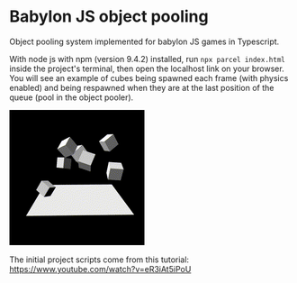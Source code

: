 # Babylon JS object pooling

Object pooling system implemented for babylon JS games in Typescript.

With node js with npm (version 9.4.2) installed, run ```npx parcel index.html``` inside the project's terminal, then open the localhost link on your browser. 
You will see an example of cubes being spawned each frame (with physics enabled) and being respawned when they are at the last position of the queue (pool in the object pooler).

![](./Images/cube_pool_visualized.gif)

The initial project scripts come from this tutorial: https://www.youtube.com/watch?v=eR3iAt5iPoU